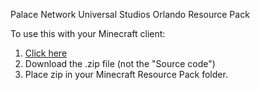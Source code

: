 Palace Network Universal Studios Orlando Resource Pack

To use this with your Minecraft client:

1. [Click here](https://github.com/ThePalaceMC/USOResourcePack/releases/latest)
2. Download the .zip file (not the "Source code")
3. Place zip in your Minecraft Resource Pack folder.